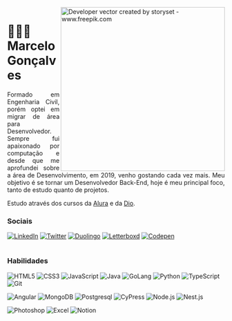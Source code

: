 <img align="right" alt="Developer vector created by storyset - www.freepik.com" height="380" src="https://cdn.discordapp.com/attachments/1076560271646150738/1154878279858266224/Hand_coding-bro.png">

<h1>
🙅🏽‍♂️ Marcelo Gonçalves 
</h1>

<p align="justify">
Formado em Engenharia Civil, porém optei em migrar de área para Desenvolvedor. Sempre fui apaixonado por computação e desde que me aprofundei sobre a área de Desenvolvimento, em 2019, venho gostando cada vez mais. Meu objetivo é se tornar um Desenvolvedor Back-End, hoje é meu principal foco, tanto de estudo quanto de projetos.

Estudo através dos cursos da <a href="https://cursos.alura.com.br/user/glorylaflare">Alura</a> e da <a href="https://web.dio.me/users/glorylaflare?tab=skills">Dio</a>.
</p>

<h3>Sociais</h3>
  
[![LinkedIn](https://img.shields.io/badge/LinkedIn-000?style=for-the-badge&logo=linkedin&logoColor=0E76A8)](https://www.linkedin.com/in/marcelogjr/) 
[![Twitter](https://img.shields.io/badge/Twitter-000?style=for-the-badge&logo=twitter)](https://twitter.com/glorylaflare)
[![Duolingo](https://img.shields.io/badge/Duolingo-000?style=for-the-badge&logo=duolingo)](https://www.duolingo.com/profile/glorylaflare)
[![Letterboxd](https://img.shields.io/badge/letterboxd-000?style=for-the-badge&logo=letterboxd)](https://letterboxd.com/glorylaflare/)
[![Codepen](https://img.shields.io/badge/Codepen-000?style=for-the-badge&logo=codepen)](https://codepen.io/glorylaflare)

<h1></h1>
<h3>Habilidades</h3>

![HTML5](https://img.shields.io/badge/HTML5-000?style=for-the-badge&logo=html5)	
![CSS3](https://img.shields.io/badge/CSS3-000?style=for-the-badge&logo=css3&logoColor=264CE4)
![JavaScript](https://img.shields.io/badge/JavaScript-000?style=for-the-badge&logo=javascript)
![Java](https://img.shields.io/badge/Java-000?style=for-the-badge&logo=redhat&logoColor=EE0000)
![GoLang](https://img.shields.io/badge/Go-000?style=for-the-badge&logo=go)
![Python](https://img.shields.io/badge/Python-000?style=for-the-badge&logo=python)
![TypeScript](https://img.shields.io/badge/TypeScript-000?style=for-the-badge&logo=typescript)
![Git](https://img.shields.io/badge/Git-000?style=for-the-badge&logo=Git)

![Angular](https://img.shields.io/badge/Angular-000?style=for-the-badge&logo=angular&logoColor=C3002F)
![MongoDB](https://img.shields.io/badge/MongoDB-000?style=for-the-badge&logo=mongodb)
![Postgresql](https://img.shields.io/badge/Postgresql-000?style=for-the-badge&logo=postgresql)
![CyPress](https://img.shields.io/badge/Cypress-000?style=for-the-badge&logo=cypress&logoColor=17202C&logoColor=fff)
![Node.js](https://img.shields.io/badge/Nodejs-000?style=for-the-badge&logo=node.js)
![Nest.js](https://img.shields.io/badge/Nestjs-000?style=for-the-badge&logo=nestjs&logoColor=E0234E)

![Photoshop](https://img.shields.io/badge/photoshop-000?style=for-the-badge&logo=adobephotoshop)
![Excel](https://img.shields.io/badge/Microsoft_Excel-000?style=for-the-badge&logo=microsoftexcel&logoColor=217346)
![Notion](https://img.shields.io/badge/notion-000?style=for-the-badge&logo=notion)

<!--  
<h3>GitHub Stats</h3>

![Top Langs](https://github-readme-stats.vercel.app/api/top-langs/?username=glorylaflare&layout=donut-vertical&theme=algolia)
-->
